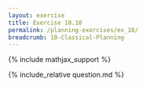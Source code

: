 ```yaml
---
layout: exercise
title: Exercise 10.10
permalink: /planning-exercises/ex_10/
breadcrumb: 10-Classical-Planning
---
```


{% include mathjax_support %}

<div><i class="arrow-up loader" data-chapter="planning-exercises" data-exercise="ex_10" data-rating="0"></i></div>
{% include_relative question.md %}
